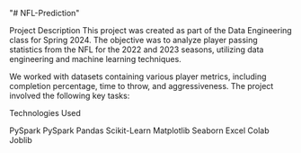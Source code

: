 "# NFL-Prediction" 

Project Description
This project was created as part of the Data Engineering class for Spring 2024. The objective was to analyze player passing statistics from the NFL for the 2022 and 2023 seasons, utilizing data engineering and machine learning techniques.

We worked with datasets containing various player metrics, including completion percentage, time to throw, and aggressiveness. The project involved the following key tasks:

Technologies Used

PySpark
PySpark
Pandas
Scikit-Learn
Matplotlib
Seaborn
Excel
Colab
Joblib
